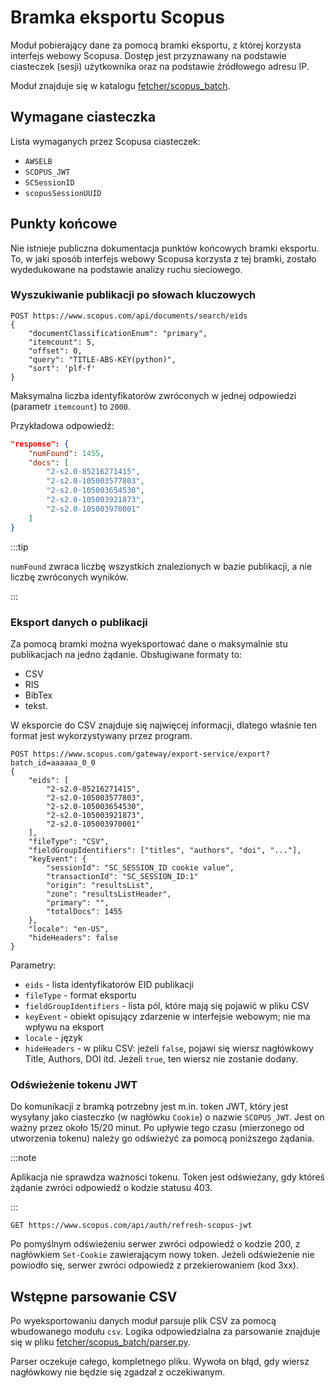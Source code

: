 # Bramka eksportu Scopus

Moduł pobierający dane za pomocą bramki eksportu, z której korzysta interfejs webowy Scopusa.
Dostęp jest przyznawany na podstawie ciasteczek (sesji) użytkownika oraz na podstawie źródłowego adresu IP.

Moduł znajduje się w katalogu [fetcher/scopus_batch](https://github.com/bonk-dev/saturday/tree/main/fetcher/scopus_batch).

## Wymagane ciasteczka

Lista wymaganych przez Scopusa ciasteczek:
- `AWSELB`
- `SCOPUS_JWT`
- `SCSessionID`
- `scopusSessionUUID`

## Punkty końcowe

Nie istnieje publiczna dokumentacja punktów końcowych bramki eksportu. To, w jaki sposób interfejs webowy Scopusa korzysta
z tej bramki, zostało wydedukowane na podstawie analizy ruchu sieciowego.

### Wyszukiwanie publikacji po słowach kluczowych

```http request title="Żądanie zwracające odpowiedź z listą identyfikatorów znalezionych publikacji. Format ciała żądania: JSON"
POST https://www.scopus.com/api/documents/search/eids
{
    "documentClassificationEnum": "primary",
    "itemcount": 5,
    "offset": 0,
    "query": "TITLE-ABS-KEY(python)",
    "sort": 'plf-f'
}
```
Maksymalna liczba identyfikatorów zwróconych w jednej odpowiedzi (parametr `itemcount`) to `2000`.

Przykładowa odpowiedź:
```json title="Odpowiedź na POST /api/documents/search/eids"
"response": {
    "numFound": 1455,
    "docs": [
        "2-s2.0-85216271415",
        "2-s2.0-105003577803",
        "2-s2.0-105003654530",
        "2-s2.0-105003921873",
        "2-s2.0-105003970001"
    ]
}
```

:::tip

`numFound` zwraca liczbę wszystkich znalezionych w bazie publikacji, a nie liczbę zwróconych wyników.

::: 

### Eksport danych o publikacji

Za pomocą bramki można wyeksportować dane o maksymalnie stu publikacjach na jedno żądanie. Obsługiwane formaty to:
- CSV
- RIS
- BibTex
- tekst.

W eksporcie do CSV znajduje się najwięcej informacji, dlatego właśnie ten format jest wykorzystywany przez program.

```http request title="Żądanie zwracające dane o publikacjach. Format ciała żądania: JSON"
POST https://www.scopus.com/gateway/export-service/export?batch_id=aaaaaa_0_0
{
    "eids": [
        "2-s2.0-85216271415",
        "2-s2.0-105003577803",
        "2-s2.0-105003654530",
        "2-s2.0-105003921873",
        "2-s2.0-105003970001"
    ],
    "fileType": "CSV",
    "fieldGroupIdentifiers": ["titles", "authors", "doi", "..."],
    "keyEvent": {
        "sessionId": "SC_SESSION_ID cookie value",
        "transactionId": "SC_SESSION_ID:1"
        "origin": "resultsList",
        "zone": "resultsListHeader",
        "primary": "",
        "totalDocs": 1455
    },
    "locale": "en-US",
    "hideHeaders": false
}
```
Parametry:
- `eids` - lista identyfikatorów EID publikacji
- `fileType` - format eksportu
- `fieldGroupIdentifiers` - lista pól, które mają się pojawić w pliku CSV
- `keyEvent` - obiekt opisujący zdarzenie w interfejsie webowym; nie ma wpływu na eksport
- `locale` - język
- `hideHeaders` - w pliku CSV: jeżeli `false`, pojawi się wiersz nagłówkowy Title, Authors, DOI itd. Jeżeli `true`, 
   ten wiersz nie zostanie dodany.

### Odświeżenie tokenu JWT

Do komunikacji z bramką potrzebny jest m.in. token JWT, który jest wysyłany jako ciasteczko (w nagłówku `Cookie`) 
o nazwie `SCOPUS_JWT`. Jest on ważny przez około 15/20 minut. Po upływie tego czasu (mierzonego od utworzenia tokenu)
należy go odświeżyć za pomocą poniższego żądania. 

:::note

Aplikacja nie sprawdza ważności tokenu. Token jest odświeżany, gdy któreś żądanie zwróci odpowiedź o kodzie statusu 403.

:::

```http request title="Żądanie odświeżające token JWT"
GET https://www.scopus.com/api/auth/refresh-scopus-jwt
```

Po pomyślnym odświeżeniu serwer zwróci odpowiedź o kodzie 200, z nagłówkiem `Set-Cookie` zawierającym nowy token.
Jeżeli odświeżenie nie powiodło się, serwer zwróci odpowiedź z przekierowaniem (kod 3xx).

## Wstępne parsowanie CSV

Po wyeksportowaniu danych moduł parsuje plik CSV za pomocą wbudowanego modułu `csv`. Logika odpowiedzialna za parsowanie
znajduje się w pliku 
[fetcher/scopus_batch/parser.py](https://github.com/bonk-dev/saturday/tree/main/fetcher/scopus_batch/parser.py).

Parser oczekuje całego, kompletnego pliku. Wywoła on błąd, gdy wiersz nagłówkowy nie będzie się zgadzał z oczekiwanym.